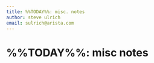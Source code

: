 ```yaml
---
title: %%TODAY%%: misc. notes
author: steve ulrich
email: sulrich@arista.com
---
```


# %%TODAY%%: misc notes
